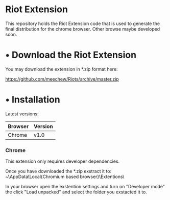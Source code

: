 # Riot Extension

This repository holds the Riot Extension code that is used to generate the final distribution for the chrome browser. Other browse maybe developed soon.

# • Download the Riot Extension

You may download the extension in *.zip format here:

https://github.com/meechew/Riots/archive/master.zip

# • Installation

Latest versions:

| Browser | Version |
| --- | --- |
| Chrome | v1.0 |

### Chrome

This extension only requires developer dependencies.

Once you have downloaded the *.zip exstract it to:
~\AppData\Local\{Chromium based browser}\Extentions\

In your browser open the exstention settings and turn on "Developer mode" the click "Load unpacked" and select the folder you exstacted it to.
